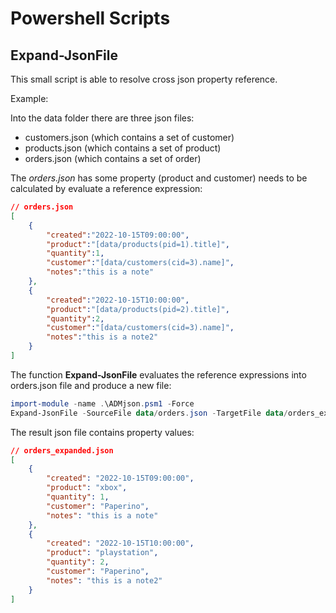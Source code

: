 # Powershell Scripts

## Expand-JsonFile
This small script is able to resolve cross json property reference.

Example:

Into the data folder there are three json files:

- customers.json (which contains a set of customer)
- products.json (which contains a set of product)
- orders.json (which contains a set of order)


The *orders.json* has some property (product and customer) needs to be calculated by evaluate a reference expression:

```json
// orders.json
[
    {
        "created":"2022-10-15T09:00:00",
        "product":"[data/products(pid=1).title]",
        "quantity":1,
        "customer":"[data/customers(cid=3).name]",
        "notes":"this is a note"
    },
    {
        "created":"2022-10-15T10:00:00",
        "product":"[data/products(pid=2).title]",
        "quantity":2,
        "customer":"[data/customers(cid=3).name]",
        "notes":"this is a note2"
    }
]
```

The function **Expand-JsonFile** evaluates the reference expressions into orders.json file and produce a new file:

```powershell
import-module -name .\ADMjson.psm1 -Force
Expand-JsonFile -SourceFile data/orders.json -TargetFile data/orders_expanded.json
```

The result json file contains property values:

```json
// orders_expanded.json
[
    {
        "created": "2022-10-15T09:00:00",
        "product": "xbox",
        "quantity": 1,
        "customer": "Paperino",
        "notes": "this is a note"
    },
    {
        "created": "2022-10-15T10:00:00",
        "product": "playstation",
        "quantity": 2,
        "customer": "Paperino",
        "notes": "this is a note2"
    }
]
```